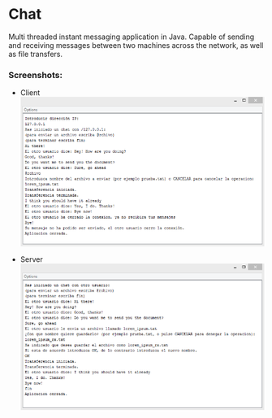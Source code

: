 # Chat

Multi threaded instant messaging application in Java. Capable of sending and receiving messages between two machines across the network, as well as file transfers.

### Screenshots:

- Client
![Client](/chat/screenshots/chat_conversation_screenshot_client.png "Client")

- Server
![Server](/chat/screenshots/chat_conversation_screenshot_server.png "Server") 

